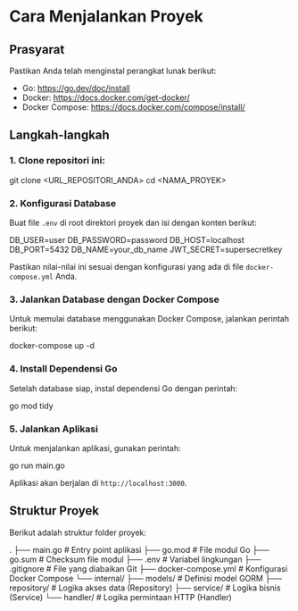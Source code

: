 # Cara Menjalankan Proyek

## Prasyarat

Pastikan Anda telah menginstal perangkat lunak berikut:

- Go: https://go.dev/doc/install
- Docker: https://docs.docker.com/get-docker/
- Docker Compose: https://docs.docker.com/compose/install/

## Langkah-langkah

### 1. Clone repositori ini:

git clone <URL_REPOSITORI_ANDA>
cd <NAMA_PROYEK>

### 2. Konfigurasi Database

Buat file `.env` di root direktori proyek dan isi dengan konten berikut:

DB_USER=user
DB_PASSWORD=password
DB_HOST=localhost
DB_PORT=5432
DB_NAME=your_db_name
JWT_SECRET=supersecretkey

Pastikan nilai-nilai ini sesuai dengan konfigurasi yang ada di file `docker-compose.yml` Anda.

### 3. Jalankan Database dengan Docker Compose

Untuk memulai database menggunakan Docker Compose, jalankan perintah berikut:

docker-compose up -d

### 4. Install Dependensi Go

Setelah database siap, instal dependensi Go dengan perintah:

go mod tidy

### 5. Jalankan Aplikasi

Untuk menjalankan aplikasi, gunakan perintah:

go run main.go

Aplikasi akan berjalan di `http://localhost:3000`.

## Struktur Proyek

Berikut adalah struktur folder proyek:

.
├── main.go                # Entry point aplikasi
├── go.mod                 # File modul Go
├── go.sum                 # Checksum file modul
├── .env                   # Variabel lingkungan
├── .gitignore             # File yang diabaikan Git
├── docker-compose.yml     # Konfigurasi Docker Compose
└── internal/
    ├── models/            # Definisi model GORM
    ├── repository/        # Logika akses data (Repository)
    ├── service/           # Logika bisnis (Service)
    └── handler/           # Logika permintaan HTTP (Handler)
